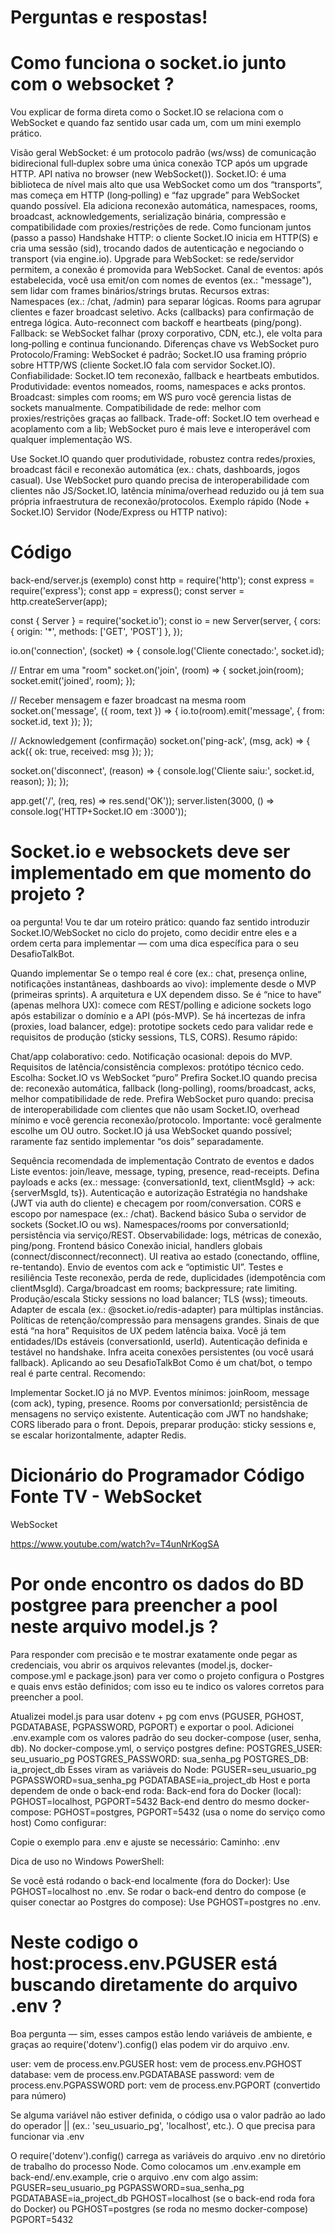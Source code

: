 #  Perguntas e respostas! 

#  Como funciona o socket.io junto com o websocket ?

Vou explicar de forma direta como o Socket.IO se relaciona com o WebSocket e quando faz sentido usar cada um, com um mini exemplo prático.

Visão geral
WebSocket: é um protocolo padrão (ws/wss) de comunicação bidirecional full‑duplex sobre uma única conexão TCP após um upgrade HTTP. API nativa no browser (new WebSocket()).
Socket.IO: é uma biblioteca de nível mais alto que usa WebSocket como um dos “transports”, mas começa em HTTP (long‑polling) e “faz upgrade” para WebSocket quando possível. Ela adiciona reconexão automática, namespaces, rooms, broadcast, acknowledgements, serialização binária, compressão e compatibilidade com proxies/restrições de rede.
Como funcionam juntos (passo a passo)
Handshake HTTP: o cliente Socket.IO inicia em HTTP(S) e cria uma sessão (sid), trocando dados de autenticação e negociando o transport (via engine.io).
Upgrade para WebSocket: se rede/servidor permitem, a conexão é promovida para WebSocket.
Canal de eventos: após estabelecida, você usa emit/on com nomes de eventos (ex.: "message"), sem lidar com frames binários/strings brutas.
Recursos extras:
Namespaces (ex.: /chat, /admin) para separar lógicas.
Rooms para agrupar clientes e fazer broadcast seletivo.
Acks (callbacks) para confirmação de entrega lógica.
Auto-reconnect com backoff e heartbeats (ping/pong).
Fallback: se WebSocket falhar (proxy corporativo, CDN, etc.), ele volta para long‑polling e continua funcionando.
Diferenças chave vs WebSocket puro
Protocolo/Framing: WebSocket é padrão; Socket.IO usa framing próprio sobre HTTP/WS (cliente Socket.IO fala com servidor Socket.IO).
Confiabilidade: Socket.IO tem reconexão, fallback e heartbeats embutidos.
Produtividade: eventos nomeados, rooms, namespaces e acks prontos.
Broadcast: simples com rooms; em WS puro você gerencia listas de sockets manualmente.
Compatibilidade de rede: melhor com proxies/restrições graças ao fallback.
Trade-off: Socket.IO tem overhead e acoplamento com a lib; WebSocket puro é mais leve e interoperável com qualquer implementação WS.


Use Socket.IO quando quer produtividade, robustez contra redes/proxies, broadcast fácil e reconexão automática (ex.: chats, dashboards, jogos casual).
Use WebSocket puro quando precisa de interoperabilidade com clientes não JS/Socket.IO, latência mínima/overhead reduzido ou já tem sua própria infraestrutura de reconexão/protocolos.
Exemplo rápido (Node + Socket.IO)
Servidor (Node/Express ou HTTP nativo):



#  Código 


back-end/server.js (exemplo)
const http = require('http');
const express = require('express');
const app = express();
const server = http.createServer(app);

const { Server } = require('socket.io');
const io = new Server(server, {
  cors: { origin: '*', methods: ['GET', 'POST'] },
});

io.on('connection', (socket) => {
  console.log('Cliente conectado:', socket.id);

  // Entrar em uma "room"
  socket.on('join', (room) => {
    socket.join(room);
    socket.emit('joined', room);
  });

  // Receber mensagem e fazer broadcast na mesma room
  socket.on('message', ({ room, text }) => {
    io.to(room).emit('message', { from: socket.id, text });
  });

  // Acknowledgement (confirmação)
  socket.on('ping-ack', (msg, ack) => {
    ack({ ok: true, received: msg });
  });

  socket.on('disconnect', (reason) => {
    console.log('Cliente saiu:', socket.id, reason);
  });
});

app.get('/', (req, res) => res.send('OK'));
server.listen(3000, () => console.log('HTTP+Socket.IO em :3000'));

# Socket.io e websockets deve ser implementado em que momento do projeto ?

oa pergunta! Vou te dar um roteiro prático: quando faz sentido introduzir Socket.IO/WebSocket no ciclo do projeto, como decidir entre eles e a ordem certa para implementar — com uma dica específica para o seu DesafioTalkBot.

Quando implementar
Se o tempo real é core (ex.: chat, presença online, notificações instantâneas, dashboards ao vivo): implemente desde o MVP (primeiras sprints). A arquitetura e UX dependem disso.
Se é “nice to have” (apenas melhora UX): comece com REST/polling e adicione sockets logo após estabilizar o domínio e a API (pós-MVP).
Se há incertezas de infra (proxies, load balancer, edge): prototipe sockets cedo para validar rede e requisitos de produção (sticky sessions, TLS, CORS).
Resumo rápido:

Chat/app colaborativo: cedo.
Notificação ocasional: depois do MVP.
Requisitos de latência/consistência complexos: protótipo técnico cedo.
Escolha: Socket.IO vs WebSocket “puro”
Prefira Socket.IO quando precisa de: reconexão automática, fallback (long-polling), rooms/broadcast, acks, melhor compatibilidade de rede.
Prefira WebSocket puro quando: precisa de interoperabilidade com clientes que não usam Socket.IO, overhead mínimo e você gerencia reconexão/protocolo.
Importante: você geralmente escolhe um OU outro. Socket.IO já usa WebSocket quando possível; raramente faz sentido implementar “os dois” separadamente.

Sequência recomendada de implementação
Contrato de eventos e dados
Liste eventos: join/leave, message, typing, presence, read-receipts.
Defina payloads e acks (ex.: message: {conversationId, text, clientMsgId} -> ack: {serverMsgId, ts}).
Autenticação e autorização
Estratégia no handshake (JWT via auth do cliente) e checagem por room/conversation.
CORS e escopo por namespace (ex.: /chat).
Backend básico
Suba o servidor de sockets (Socket.IO ou ws).
Namespaces/rooms por conversationId; persistência via serviço/REST.
Observabilidade: logs, métricas de conexão, ping/pong.
Frontend básico
Conexão inicial, handlers globais (connect/disconnect/reconnect).
UI reativa ao estado (conectando, offline, re-tentando).
Envio de eventos com ack e “optimistic UI”.
Testes e resiliência
Teste reconexão, perda de rede, duplicidades (idempotência com clientMsgId).
Carga/broadcast em rooms; backpressure; rate limiting.
Produção/escala
Sticky sessions no load balancer; TLS (wss); timeouts.
Adapter de escala (ex.: @socket.io/redis-adapter) para múltiplas instâncias.
Políticas de retenção/compressão para mensagens grandes.
Sinais de que está “na hora”
Requisitos de UX pedem latência baixa.
Você já tem entidades/IDs estáveis (conversationId, userId).
Autenticação definida e testável no handshake.
Infra aceita conexões persistentes (ou você usará fallback).
Aplicando ao seu DesafioTalkBot
Como é um chat/bot, o tempo real é parte central. Recomendo:

Implementar Socket.IO já no MVP.
Eventos mínimos: joinRoom, message (com ack), typing, presence.
Rooms por conversationId; persistência de mensagens no serviço existente.
Autenticação com JWT no handshake; CORS liberado para o front.
Depois, preparar produção: sticky sessions e, se escalar horizontalmente, adapter Redis.

# Dicionário do Programador Código Fonte TV - WebSocket

WebSocket

https://www.youtube.com/watch?v=T4unNrKogSA 

# Por onde encontro os dados do BD postgree para preencher a pool neste arquivo  model.js ?

Para responder com precisão e te mostrar exatamente onde pegar as credenciais, vou abrir os arquivos relevantes (model.js, docker-compose.yml e package.json) para ver como o projeto configura o Postgres e quais envs estão definidos; com isso eu te indico os valores corretos para preencher a pool.

Atualizei model.js para usar dotenv + pg com envs (PGUSER, PGHOST, PGDATABASE, PGPASSWORD, PGPORT) e exportar o pool.
Adicionei .env.example com os valores padrão do seu docker-compose (user, senha, db).
No docker-compose.yml, o serviço postgres define:
POSTGRES_USER: seu_usuario_pg
POSTGRES_PASSWORD: sua_senha_pg
POSTGRES_DB: ia_project_db
Esses viram as variáveis do Node:
PGUSER=seu_usuario_pg
PGPASSWORD=sua_senha_pg
PGDATABASE=ia_project_db
Host e porta dependem de onde o back-end roda:
Back-end fora do Docker (local): PGHOST=localhost, PGPORT=5432
Back-end dentro do mesmo docker-compose: PGHOST=postgres, PGPORT=5432 (usa o nome do serviço como host)
Como configurar:

Copie o exemplo para .env e ajuste se necessário:
Caminho: .env

Dica de uso no Windows PowerShell:

Se você está rodando o back-end localmente (fora do Docker):
Use PGHOST=localhost no .env.
Se rodar o back-end dentro do compose (e quiser conectar ao Postgres do compose):
Use PGHOST=postgres no .env.

# Neste codigo o host:process.env.PGUSER está buscando diretamente do arquivo .env ?

Boa pergunta — sim, esses campos estão lendo variáveis de ambiente, e graças ao require('dotenv').config() elas podem vir do arquivo .env. 

user: vem de process.env.PGUSER
host: vem de process.env.PGHOST
database: vem de process.env.PGDATABASE
password: vem de process.env.PGPASSWORD
port: vem de process.env.PGPORT (convertido para número)

Se alguma variável não estiver definida, o código usa o valor padrão ao lado do operador || (ex.: 'seu_usuario_pg', 'localhost', etc.).
O que precisa para funcionar via .env

O require('dotenv').config() carrega as variáveis do arquivo .env no diretório de trabalho do processo Node.
Como colocamos um .env.example em back-end/.env.example, crie o arquivo .env com algo assim:
PGUSER=seu_usuario_pg
PGPASSWORD=sua_senha_pg
PGDATABASE=ia_project_db
PGHOST=localhost (se o back-end roda fora do Docker) ou PGHOST=postgres (se roda no mesmo docker-compose)
PGPORT=5432